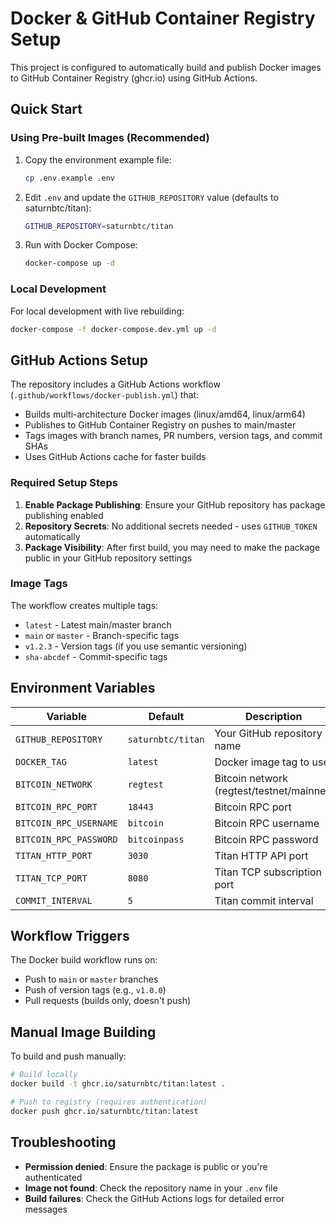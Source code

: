 # Docker & GitHub Container Registry Setup

This project is configured to automatically build and publish Docker images to GitHub Container Registry (ghcr.io) using GitHub Actions.

## Quick Start

### Using Pre-built Images (Recommended)

1. Copy the environment example file:
   ```bash
   cp .env.example .env
   ```

2. Edit `.env` and update the `GITHUB_REPOSITORY` value (defaults to saturnbtc/titan):
   ```bash
   GITHUB_REPOSITORY=saturnbtc/titan
   ```

3. Run with Docker Compose:
   ```bash
   docker-compose up -d
   ```

### Local Development

For local development with live rebuilding:

```bash
docker-compose -f docker-compose.dev.yml up -d
```

## GitHub Actions Setup

The repository includes a GitHub Actions workflow (`.github/workflows/docker-publish.yml`) that:

- Builds multi-architecture Docker images (linux/amd64, linux/arm64)
- Publishes to GitHub Container Registry on pushes to main/master
- Tags images with branch names, PR numbers, version tags, and commit SHAs
- Uses GitHub Actions cache for faster builds

### Required Setup Steps

1. **Enable Package Publishing**: Ensure your GitHub repository has package publishing enabled
2. **Repository Secrets**: No additional secrets needed - uses `GITHUB_TOKEN` automatically
3. **Package Visibility**: After first build, you may need to make the package public in your GitHub repository settings

### Image Tags

The workflow creates multiple tags:
- `latest` - Latest main/master branch
- `main` or `master` - Branch-specific tags  
- `v1.2.3` - Version tags (if you use semantic versioning)
- `sha-abcdef` - Commit-specific tags

## Environment Variables

| Variable | Default | Description |
|----------|---------|-------------|
| `GITHUB_REPOSITORY` | `saturnbtc/titan` | Your GitHub repository name |
| `DOCKER_TAG` | `latest` | Docker image tag to use |
| `BITCOIN_NETWORK` | `regtest` | Bitcoin network (regtest/testnet/mainnet) |
| `BITCOIN_RPC_PORT` | `18443` | Bitcoin RPC port |
| `BITCOIN_RPC_USERNAME` | `bitcoin` | Bitcoin RPC username |
| `BITCOIN_RPC_PASSWORD` | `bitcoinpass` | Bitcoin RPC password |
| `TITAN_HTTP_PORT` | `3030` | Titan HTTP API port |
| `TITAN_TCP_PORT` | `8080` | Titan TCP subscription port |
| `COMMIT_INTERVAL` | `5` | Titan commit interval |

## Workflow Triggers

The Docker build workflow runs on:
- Push to `main` or `master` branches
- Push of version tags (e.g., `v1.0.0`)
- Pull requests (builds only, doesn't push)

## Manual Image Building

To build and push manually:

```bash
# Build locally
docker build -t ghcr.io/saturnbtc/titan:latest .

# Push to registry (requires authentication)
docker push ghcr.io/saturnbtc/titan:latest
```

## Troubleshooting

- **Permission denied**: Ensure the package is public or you're authenticated
- **Image not found**: Check the repository name in your `.env` file
- **Build failures**: Check the GitHub Actions logs for detailed error messages 